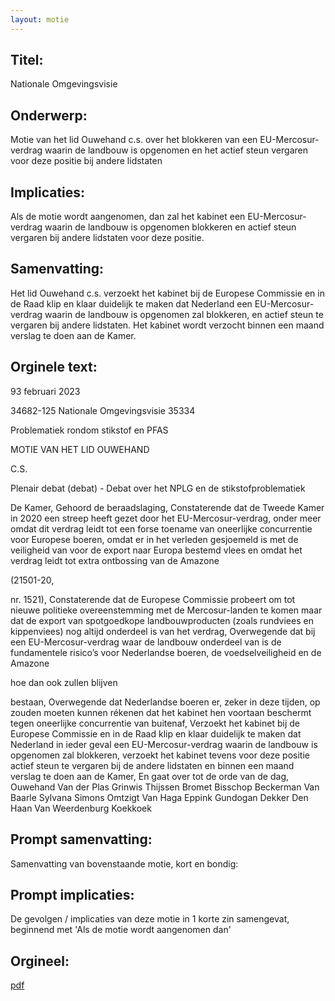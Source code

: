 ```yaml
---
layout: motie
---
```

## Titel:
Nationale Omgevingsvisie
## Onderwerp:
Motie van het lid Ouwehand c.s. over het blokkeren van een EU-Mercosur-verdrag waarin de landbouw is opgenomen en het actief steun vergaren voor deze positie bij andere lidstaten
## Implicaties:

Als de motie wordt aangenomen, dan zal het kabinet een EU-Mercosur-verdrag waarin de landbouw is opgenomen blokkeren en actief steun vergaren bij andere lidstaten voor deze positie.
## Samenvatting:

Het lid Ouwehand c.s. verzoekt het kabinet bij de Europese Commissie en in de Raad klip en klaar duidelijk te maken dat Nederland een EU-Mercosur-verdrag waarin de landbouw is opgenomen zal blokkeren, en actief steun te vergaren bij andere lidstaten. Het kabinet wordt verzocht binnen een maand verslag te doen aan de Kamer.
## Orginele text:


93 februari 2023

34682-125
Nationale Omgevingsvisie
35334

Problematiek rondom stikstof en PFAS

MOTIE VAN HET LID OUWEHAND

C.S.

Plenair debat (debat) - Debat over het NPLG en de stikstofproblematiek

De Kamer,
Gehoord de beraadslaging,
Constaterende dat de Tweede Kamer in 2020 een streep heeft gezet door het EU-Mercosur-verdrag,
onder meer omdat dit verdrag leidt tot een forse toename van oneerlijke concurrentie voor
Europese boeren, omdat er in het verleden gesjoemeld is met de veiligheid van voor de export naar
Europa bestemd vlees en omdat het verdrag leidt tot extra ontbossing van de Amazone

(21501-20,

nr. 1521),
Constaterende dat de Europese Commissie probeert om tot nieuwe politieke overeenstemming met
de Mercosur-landen te komen maar dat de export van spotgoedkope landbouwproducten (zoals
rundviees en kippenviees) nog altijd onderdeel is van het verdrag,
Overwegende dat bij een EU-Mercosur-verdrag waar de landbouw onderdeel van is de fundamentele
risico’s voor Nederlandse boeren, de voedselveiligheid en de Amazone

hoe dan ook zullen blijven

bestaan,
Overwegende dat Nederlandse boeren er, zeker in deze tijden, op zouden moeten kunnen rékenen
dat het kabinet hen voortaan beschermt tegen oneerlijke concurrentie van buitenaf,
Verzoekt het kabinet bij de Europese Commissie en in de Raad klip en klaar duidelijk te maken dat
Nederland in ieder geval een EU-Mercosur-verdrag waarin de landbouw is opgenomen zal blokkeren,
verzoekt het kabinet tevens voor deze positie actief steun te vergaren bij de andere lidstaten en
binnen een maand verslag te doen aan de Kamer,
En gaat over tot de orde van de dag,
Ouwehand
Van der Plas
Grinwis
Thijssen
Bromet
Bisschop
Beckerman
Van Baarle
Sylvana Simons
Omtzigt
Van Haga
Eppink
Gundogan
Dekker
Den Haan
Van Weerdenburg
Koekkoek


## Prompt samenvatting:
Samenvatting van bovenstaande motie, kort en bondig:


## Prompt implicaties:
De gevolgen / implicaties van deze motie in 1 korte zin samengevat, beginnend met 'Als de motie wordt aangenomen dan' 

## Orgineel:
[pdf](https://gegevensmagazijn.tweedekamer.nl/OData/v4/2.0/Document(633bab81-370c-467e-8c0e-047a747dfa8a)/resource)
